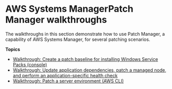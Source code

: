 # AWS Systems ManagerPatch Manager walkthroughs<a name="patch-walkthroughs"></a>

The walkthroughs in this section demonstrate how to use Patch Manager, a capability of AWS Systems Manager, for several patching scenarios\.

**Topics**
+ [Walkthrough: Create a patch baseline for installing Windows Service Packs \(console\)](service-pack-patch-walkthrough.md)
+ [Walkthrough: Update application dependencies, patch a managed node, and perform an application\-specific health check](aws-runpatchbaselinewithhooks-walkthrough.md)
+ [Walkthrough: Patch a server environment \(AWS CLI\)](sysman-patch-cliwalk.md)